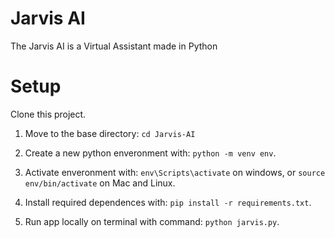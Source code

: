 # Jarvis AI

The Jarvis AI is a Virtual Assistant made in Python

# Setup

Clone this project.

1. Move to the base directory: `cd Jarvis-AI`

2. Create a new python enveronment with: `python -m venv env`.

3. Activate enveronment with: `env\Scripts\activate` on windows, or `source env/bin/activate` on Mac and Linux.

4. Install required dependences with: `pip install -r requirements.txt`.

5. Run app locally on terminal with command: `python jarvis.py`.
